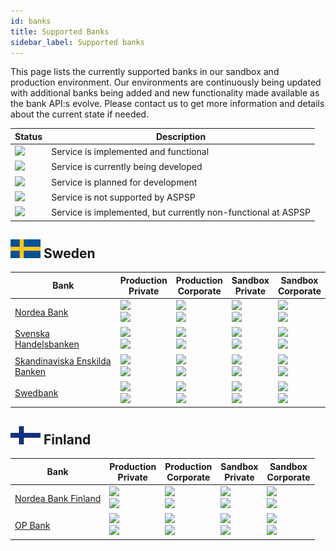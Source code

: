 ```yaml
---
id: banks
title: Supported Banks
sidebar_label: Supported banks
---
```


This page lists the currently supported banks in our sandbox and production environment. Our environments are continuously being updated with additional banks being added and new functionality made available as the bank API:s evolve. Please contact us to get more information and details about the current state if needed.

| Status | Description |
| --- | --- |
| ![](https://img.shields.io/badge/-active-success.svg) | Service is implemented and functional |
| ![](https://img.shields.io/badge/-development-yellow.svg) | Service is currently being developed |
| ![](https://img.shields.io/badge/-backlog-inactive.svg) | Service is planned for development |
| ![](https://img.shields.io/badge/ASPSP_not_supported-critical.svg) | Service is not supported by ASPSP |
| ![](https://img.shields.io/badge/ASPSP_defect-red.svg) | Service is implemented, but currently non-functional at ASPSP |

## ![](/img/se.png) Sweden 
| Bank | Production<br>Private | Production<br>Corporate | Sandbox<br>Private | Sandbox<br>Corporate |
| ----------------------- | --- | --- | --- | --- |
| [Nordea Bank](ndeasess)  | ![](https://img.shields.io/badge/AIS-active-success.svg) <br> ![](https://img.shields.io/badge/PIS-active-success.svg) | ![](https://img.shields.io/badge/AIS-ASPSP_not_supported-critical.svg) <br> ![](https://img.shields.io/badge/PIS-ASPSP_not_supported-critical.svg) | ![](https://img.shields.io/badge/AIS-active-success.svg) <br> ![](https://img.shields.io/badge/PIS-active-success.svg) | ![](https://img.shields.io/badge/AIS-active-success.svg) <br> ![](https://img.shields.io/badge/PIS-ASPSP_not_supported-critical.svg) |
| [Svenska Handelsbanken](handsess)  | ![](https://img.shields.io/badge/AIS-active-success.svg) <br> ![](https://img.shields.io/badge/PIS-active-success.svg) | ![](https://img.shields.io/badge/AIS-active-success.svg) <br> ![](https://img.shields.io/badge/PIS-active-success.svg) | ![](https://img.shields.io/badge/AIS-active-success.svg) <br> ![](https://img.shields.io/badge/PIS-active-success.svg) | ![](https://img.shields.io/badge/AIS-active-success.svg) <br> ![](https://img.shields.io/badge/PIS-active-success.svg) |
| [Skandinaviska Enskilda Banken](essesess)  | ![](https://img.shields.io/badge/AIS-active-success.svg) <br> ![](https://img.shields.io/badge/PIS-active-success.svg) | ![](https://img.shields.io/badge/AIS-active-success.svg) <br> ![](https://img.shields.io/badge/PIS-active-success.svg) | ![](https://img.shields.io/badge/AIS-active-success.svg) <br> ![](https://img.shields.io/badge/PIS-active-success.svg) | ![](https://img.shields.io/badge/AIS-active-success.svg) <br> ![](https://img.shields.io/badge/PIS-active-success.svg) |
| [Swedbank](swedsess)  | ![](https://img.shields.io/badge/AIS-active-success.svg) <br> ![](https://img.shields.io/badge/PIS-active-success.svg) | ![](https://img.shields.io/badge/AIS-ASPSP_defect-red.svg) <br> ![](https://img.shields.io/badge/PIS-active-success.svg) | ![](https://img.shields.io/badge/AIS-active-success.svg) <br> ![](https://img.shields.io/badge/PIS-active-success.svg) | ![](https://img.shields.io/badge/AIS-active-success.svg) <br> ![](https://img.shields.io/badge/PIS-active-success.svg) |

## ![](/img/fi.png) Finland 
| Bank | Production<br>Private | Production<br>Corporate | Sandbox<br>Private | Sandbox<br>Corporate |
| ----------------------- | --- | --- | --- | --- |
| [Nordea Bank Finland](ndeafihh)  | ![](https://img.shields.io/badge/AIS-active-success.svg) <br> ![](https://img.shields.io/badge/PIS-active-success.svg) | ![](https://img.shields.io/badge/AIS-ASPSP_not_supported-critical.svg) <br> ![](https://img.shields.io/badge/PIS-ASPSP_not_supported-critical.svg) | ![](https://img.shields.io/badge/AIS-active-success.svg) <br> ![](https://img.shields.io/badge/PIS-active-success.svg) | ![](https://img.shields.io/badge/AIS-backlog-inactive.svg) <br> ![](https://img.shields.io/badge/PIS-backlog-inactive.svg) |
| [OP Bank](okoyfihh)  | ![](https://img.shields.io/badge/AIS-active-success.svg) <br> ![](https://img.shields.io/badge/PIS-active-success.svg) | ![](https://img.shields.io/badge/AIS-backlog-inactive.svg) <br> ![](https://img.shields.io/badge/PIS-backlog-inactive.svg) | ![](https://img.shields.io/badge/AIS-active-success.svg) <br> ![](https://img.shields.io/badge/PIS-active-success.svg) | ![](https://img.shields.io/badge/AIS-backlog-inactive.svg) <br> ![](https://img.shields.io/badge/PIS-backlog-inactive.svg) |
